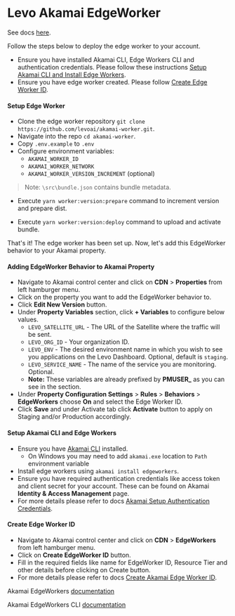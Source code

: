 # Levo Akamai EdgeWorker

See docs [here](https://docs.levo.ai/).

Follow the steps below to deploy the edge worker to your account.

- Ensure you have installed Akamai CLI, Edge Workers CLI and authentication credentials. Please follow these instructions [Setup Akamai CLI and Install Edge Workers](#setup-akamai-cli-and-edge-workers).
- Ensure you have edge worker created. Please follow [Create Edge Worker ID](#create-edge-worker-id).

#### Setup Edge Worker
- Clone the edge worker repository `git clone https://github.com/levoai/akamai-worker.git`.
- Navigate into the repo `cd akamai-worker`.
- Copy `.env.example` to `.env`
- Configure environment variables:
   - `AKAMAI_WORKER_ID`
   - `AKAMAI_WORKER_NETWORK`
   - `AKAMAI_WORKER_VERSION_INCREMENT` (optional)

> Note: `\src\bundle.json` contains bundle metadata.

- Execute `yarn worker:version:prepare` command to increment version and prepare dist.

- Execute `yarn worker:version:deploy` command to upload and activate bundle.


That's it! The edge worker has been set up. Now, let's add this EdgeWorker behavior to your Akamai property.

#### Adding EdgeWorker Behavior to Akamai Property
- Navigate to Akamai control center and click on **CDN** > **Properties** from left hamburger menu.
- Click on the property you want to add the EdgeWorker behavior to.
- Click **Edit New Version** button.
- Under **Property Variables** section, click **+ Variables** to configure below values.
   - `LEVO_SATELLITE_URL` - The URL of the Satellite where the traffic will be sent.
   - `LEVO_ORG_ID` - Your organization ID.
   - `LEVO_ENV` - The desired environment name in which you wish to see you applications on the Levo Dashboard. Optional, default is `staging`.
   - `LEVO_SERVICE_NAME` - The name of the service you are monitoring. Optional.
   - **Note:** These variables are already prefixed by **PMUSER_** as you can see in the section.
- Under **Property Configuration Settings** > **Rules** > **Behaviors** > **EdgeWorkers** choose **On** and select the Edge Worker ID.
- Click **Save** and under Activate tab click **Activate** button to apply on Staging and/or Production accordingly.


#### Setup Akamai CLI and Edge Workers
- Ensure you have [Akamai CLI](https://techdocs.akamai.com/edgeworkers/docs/akamai-cli) installed.
   - On Windows you may need to add `akamai.exe` location to `Path` environment variable
- Install edge workers using `akamai install edgeworkers`.
- Ensure you have required authentication credentials like access token and client secret for your account. These can be found on Akamai **Identity & Access Management** page.
- For more details please refer to docs [Akamai Setup Authentication Credentials](https://techdocs.akamai.com/developer/docs/set-up-authentication-credentials).

#### Create Edge Worker ID
- Navigate to Akamai control center and click on **CDN** > **EdgeWorkers** from left hamburger menu.
- Click on **Create EdgeWorker ID** button.
- Fill in the required fields like name for EdgeWorker ID, Resource Tier and other details before clicking on Create button.
- For more details please refer to docs [Create Akamai Edge Worker ID](https://techdocs.akamai.com/edgeworkers/docs/create-an-edgeworker-id).


Akamai EdgeWorkers [documentation](https://techdocs.akamai.com/edgeworkers/docs/welcome-to-edgeworkers)

Akamai EdgeWorkers CLI [documentation](https://github.com/akamai/cli-edgeworkers)
